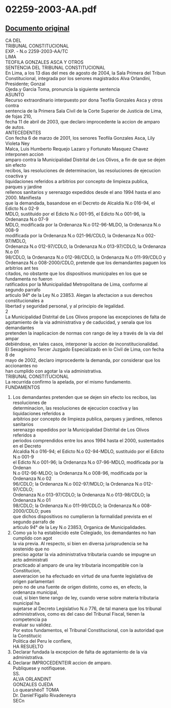 
02259-2003-AA.pdf
=================
  
[Documento original](https://tc.gob.pe/jurisprudencia/2004/02259-2003-AA.pdf)  
---  
CA DEL  
TRIBUNAL CONSTITUCIONAL  
EXP. - N.o 2259-2003-AA/TC  
LIMA  
TEOFILA GONZALES ASCA Y OTROS  
SENTENCIA DEL TRIBUNAL CONSTITUCIONAL  
En Lima, a los 13 dias del mes de agosto de 2004, la Sala Primera del Tribun  
Constitucional, integrada por los senores magistrados Alva Orlandini, Presidente; Gonzal  
Ojeda.y Garcia Toma, pronuncia la siguiente sentencia  
ASUNTO  
Recurso extraordinario interpuesto por dona Teofila Gonzales Asca y otros contra  
sentencia de la Primera Sala Civil de la Corte Superior de Justicia de Lima, de fojas 210,  
fecha 11 de abril de 2003, que declaro improcedente la accion de amparo de autos.  
ANTECEDENTES  
Con fecha 6 de marzo de 2001, los senores Teofila Gonzales Asca, Lily Violeta Ney  
Malca, Luis Humberto Requejo Lazaro y Fortunato Masquez Chavez interponen accion  
amparo contra la Municipalidad Distrital de Los Olivos, a fin de que se dejen sin efecto  
recibos, las resoluciones de determinacion, las resoluciones de ejecucion coactiva y  
liquidaciones referidos a arbitrios por concepto de limpieza publica, parques y jardine  
rellenos sanitarios y serenazgo expedidos desde el ano 1994 hasta el ano 2000. Manifiesta  
que la demandada, basandose en el Decreto de Alcaldia N.o 016-94, el Edicto N.o 02-9  
MDLO, sustituido por el Edicto N.o 001-95, el Edicto N.o 001-96, la Ordenanza N.o 07-9  
MDLO, modificada por la Ordenanza N.o 012-96-MLDO, la Ordenanza N.o 008-9  
modificada por la Ordenanza N.o 021-96/CDLO, la Ordenanza N.o 002-97/MDLO,  
Ordenanza N.o 012-97/CDLO, la Ordenanza N.o 013-97/CDLO, la Ordenanza N.o 01  
98/CDLO, la Ordenanza N.o 012-98/CDLO, la Ordenanza N.o 011-99/CDLO y  
Ordenanza N.o 008-2000/CDLO, pretende que los demandantes paguen los arbitrios ant tes  
citados, no obstante que los dispositivos municipales en los que se fundamenta no fueron  
ratificados por la Municipalidad Metropolitana de Lima, conforme al segundo parrafo  
articulo 94° de la Ley N.o 23853. Alegan la afectacion a sus derechos constitucionales a  
libertad y seguridad personal, y al principio de legalidad.  
2  
La Municipalidad Distrital de Los Olivos propone las excepciones de falta de  
agotamiento de la via administrativa y de caducidad, y senala que los demandantes  
pretenden la inaplicacion de normas con rango de ley a través de la via del ampar  
debiéndose, en tales casos, interponer la accion de inconstitucionalidad.  
El Sexagésimo Tercer Juzgado Especializado en lo Civil de Lima, con fecha 8 de  
mayo de 2002, declaro improcedente la demanda, por considerar que los accionantes no  
han cumplido con agotar la via administrativa.  
TRIBUNAL CONSTITUCIONAL  
La recurrida confirmo la apelada, por el mismo fundamento.  
FUNDAMENTOS  
1. Los demandantes pretenden que se dejen sin efecto los recibos, las resoluciones de  
determinacion, las resoluciones de ejecucion coactiva y las liquidaciones referidos a  
arbitrios por concepto de limpieza publica, parques y jardines, rellenos sanitarios  
serenazgo expedidos por la Municipalidad Distrital de Los Olivos referidos a  
periodos comprendidos entre los anos 1994 hasta el 2000, sustentados en el Decreto  
Alcaldia N.o 016-94; el Edicto N.o 02-94-MDLO, sustituido por el Edicto N.o 001-9  
el Edicto N.o 001-96; la Ordenanza N.o 07-96-MDLO, modificada por la Ordenan  
N.o 012-96-MLDO; la Ordenanza N.o 008-96, modificada por la Ordenanza N.o 02  
96/CDLO; la Ordenanza N.o 002-97/MDLO; la Ordenanza N.o 012-97/CDLO;  
Ordenanza N.o 013-97/CDLO; la Ordenanza N.o 013-98/CDLO; la Ordenanza N.o 01  
98/CDLO; la Ordenanza N.o 011-99/CDLO; la Ordenanza N.o 008-2000/CDLO; pues  
que dichos dispositivos no cumplieron la formalidad prevista en el segundo parrafo de  
articulo 94° de la Ley N.o 23853, Organica de Municipalidades.  
2. Como ya lo ha establecido este Colegiado, los demandantes no han cumplido con agot  
la via previa. Al respecto, si bien en diversa jurisprudencia se ha sostenido que no  
preciso agotar la via administrativa tributaria cuando se impugne un acto administrati  
practicado al amparo de una ley tributaria incompatible con la Constitucion,  
aseveracion se ha efectuado en virtud de una fuente legislativa de origen parlamentari  
pero no de una fuente de origen distinto, como es, en efecto, la ordenanza municipal,  
cual, si bien tiene rango de ley, cuando verse sobre materia tributaria municipal ha  
sujetarse al Decreto Legislativo N.o 776, de tal manera que los tribunal  
administrativos, como es del caso del Tribunal Fiscal, tienen la competencia pa  
evaluar su validez.  
Por estos fundamentos, el Tribunal Constitucional, con la autoridad que la Constitucic  
Politica del Peru le confiere,  
HA RESUELTO  
1. Declarar fundada la excepcion de falta de agotamiento de la via administrativa.  
2. Declarar IMPROCEDENTEIR accion de amparo.  
Publiquese y notifiquese.  
SS.  
ALVA ORLANDINT  
GONZALES OJEDA  
Lo quearshéoT TOMA  
Dr. Daniel'Figallo Rivadeneyra  
SECn